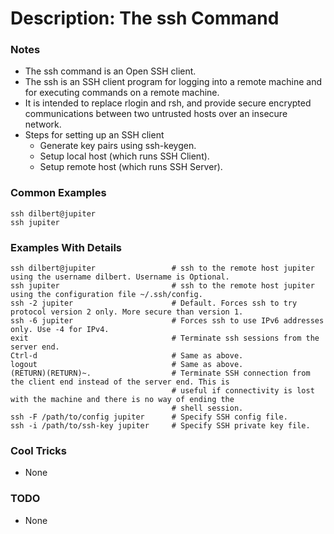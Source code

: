 # Description: The ssh Command

### Notes
* The ssh command is an Open SSH client.
* The ssh is an SSH client program for logging into a remote machine and for executing commands on a remote machine.
* It is intended to replace rlogin and rsh, and provide secure encrypted communications between two untrusted hosts
  over an insecure network.
* Steps for setting up an SSH client
    - Generate key pairs using ssh-keygen.
    - Setup local host (which runs SSH Client).
    - Setup remote host (which runs SSH Server).

### Common Examples
```shell
ssh dilbert@jupiter
ssh jupiter
```

### Examples With Details
```shell
ssh dilbert@jupiter                 # ssh to the remote host jupiter using the username dilbert. Username is Optional.
ssh jupiter                         # ssh to the remote host jupiter using the configuration file ~/.ssh/config.
ssh -2 jupiter                      # Default. Forces ssh to try protocol version 2 only. More secure than version 1.
ssh -6 jupiter                      # Forces ssh to use IPv6 addresses only. Use -4 for IPv4.
exit                                # Terminate ssh sessions from the server end.
Ctrl-d                              # Same as above.
logout                              # Same as above.
(RETURN)(RETURN)~.                  # Terminate SSH connection from the client end instead of the server end. This is
                                    # useful if connectivity is lost with the machine and there is no way of ending the
                                    # shell session.
ssh -F /path/to/config jupiter      # Specify SSH config file.
ssh -i /path/to/ssh-key jupiter     # Specify SSH private key file.
```

### Cool Tricks
* None

### TODO
* None
